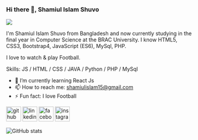 ### Hi there 👋, Shamiul Islam Shuvo 
![](https://arturssmirnovs.github.io/github-profile-readme-generator/images/banner.png)

I'm Shamiul Islam Shuvo from Bangladesh and now currently studying in the final year in Computer Science at the BRAC University.
I know HTML5, CSS3, Bootstrap4, JavaScript (ES6), MySql, PHP. 

I love to watch & play Football. 

Skills: JS / HTML / CSS / JAVA / Python / PHP / MySql 

- 🌱 I’m currently learning React Js  
- 📫 How to reach me: shamiulislam15@gmail.com 
- ⚡ Fun fact: I love Football 


[<img src='https://cdn.jsdelivr.net/npm/simple-icons@3.0.1/icons/github.svg' alt='github' height='40'>](https://github.com/s4m15v0)  [<img src='https://cdn.jsdelivr.net/npm/simple-icons@3.0.1/icons/linkedin.svg' alt='linkedin' height='40'>](https://www.linkedin.com/in/s4m15v0/)  [<img src='https://cdn.jsdelivr.net/npm/simple-icons@3.0.1/icons/facebook.svg' alt='facebook' height='40'>](https://www.facebook.com/s4m15v0)  [<img src='https://cdn.jsdelivr.net/npm/simple-icons@3.0.1/icons/instagram.svg' alt='instagram' height='40'>](https://www.instagram.com/s4m15v0/)  

![GitHub stats](https://github-readme-stats.vercel.app/api?username=s4m15v0&show_icons=true)  


